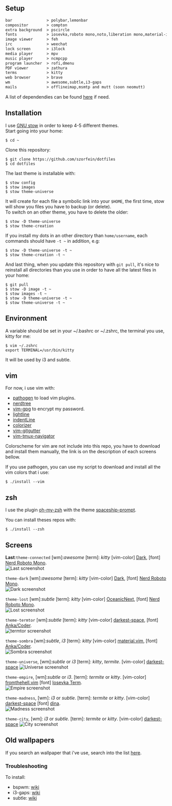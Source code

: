 ## Setup

```txt                              
bar               > polybar,lemonbar
compositor        > compton
extra background  > pscircle
fonts             > iosevka,roboto mono,noto,liberation mono,material-icons,dina,ttf-anka-coder,NERD fonts
image viewer      > feh
irc               > weechat
lock screen       > i3lock
media player      > mpv
music player      > ncmpcpp
program launcher  > rofi,dmenu
PDF viewer        > zathura
terms             > kitty
web browser       > brave
wm                > awesome,subtle,i3-gaps
mails             > offlineimap,msmtp and mutt (soon neomutt)
```
A list of dependendies can be found [here](https://raw.githubusercontent.com/szorfein/dotfiles/master/dependencies-list.txt) if need.

## Installation

I use [GNU stow](http://www.gnu.org/software/stow/) in order to keep 4-5 different themes.  
Start going into your home:

    $ cd ~

Clone this repository:

    $ git clone https://github.com/szorfein/dotfiles
    $ cd dotfiles

The last theme is installable with:

    $ stow config
    $ stow images
    $ stow theme-universe

It will create for each file a symbolic link into your `$HOME`, the first time, stow will show you files you have to backup (or delete).    
To switch on an other theme, you have to delete the older:

    $ stow -D theme-universe
    $ stow theme-creation

If you install my dots in an other directory than `home/username`, each commands should have `-t ~` in addition, e.g:

    $ stow -D theme-universe -t ~
    $ stow theme-creation -t ~

And last thing, when you update this repository with `git pull`, it's nice to reinstall all directories than you use in order to have all the latest files in your home:

    $ git pull
    $ stow -D image -t ~
    $ stow images -t ~
    $ stow -D theme-universe -t ~
    $ stow theme-universe -t ~

## Environment

A variable should be set in your ~/.bashrc or ~/.zshrc, the terminal you use, kitty for me:

    $ vim ~/.zshrc
    export TERMINAL=/usr/bin/kitty

It will be used by i3 and subtle.

## vim

For now, i use vim with:
+ [pathogen](https://github.com/tpope/vim-pathogen) to load vim plugins.
+ [nerdtree](https://github.com/scrooloose/nerdtree)
+ [vim-gpg](https://github.com/jamessan/vim-gnupg) to encrypt my password.
+ [lightline](https://github.com/itchyny/lightline.vim)
+ [indentLine](https://github.com/Yggdroot/indentLine)
+ [colorizer](https://github.com/lilydjwg/colorizer)  
+ [vim-gitgutter](https://github.com/airblade/vim-gitgutter)
+ [vim-tmux-navigator](https://github.com/christoomey/vim-tmux-navigator)  

Colorscheme for vim are not include into this repo, you have to download and install them manually, the link is on the description of each screens bellow.  

If you use pathogen, you can use my script to download and install all the vim colors that i use:

    $ ./install --vim

## zsh

I use the plugin [oh-my-zsh](https://github.com/robbyrussell/oh-my-zsh) with the theme [spaceship-prompt](https://github.com/denysdovhan/spaceship-prompt).

You can install theses repos with:

    $ ./install --zsh

## Screens
**Last**:`theme-connected` [wm]:*awesome* [term]: *kitty* [vim-color] [Dark](https://github.com/szorfein/dark.vim), [font] [Nerd Roboto Mono](http://nerdfonts.com/#downloads).   
![Last screenshot](https://raw.githubusercontent.com/szorfein/dotfiles/master/screenshots/connected.jpg "connected")  

`theme-dark` [wm]:*awesome* [term]: *kitty* [vim-color] [Dark](https://github.com/szorfein/dark.vim), [font] [Nerd Roboto Mono](http://nerdfonts.com/#downloads).   
![Dark screenshot](https://raw.githubusercontent.com/szorfein/dotfiles/master/screenshots/dark.jpg "dark")  

`theme-lost` [wm]:*subtle* [term]: *kitty* [vim-color] [OceanicNext](https://github.com/mhartington/oceanic-next), [font] [Nerd Roboto Mono](http://nerdfonts.com/#downloads).   
![Lost screenshot](https://raw.githubusercontent.com/szorfein/dotfiles/master/screenshots/lost.jpg "lost")  

`theme-termtor` [wm]:*subtle* [term]: *kitty* [vim-color] [darkest-space](https://github.com/szorfein/darkest-space), [font] [Anka/Coder](https://code.google.com/archive/p/anka-coder-fonts).   
![termtor screenshot](https://raw.githubusercontent.com/szorfein/dotfiles/master/screenshots/termtor.jpg "termtor")  

`theme-sombra` [wm]:*subtle*, *i3* [term]: *kitty* [vim-color] [material.vim](https://github.com/kaicataldo/material.vim.git), [font] [Anka/Coder](https://code.google.com/archive/p/anka-coder-fonts).   
![Sombra screenshot](https://raw.githubusercontent.com/szorfein/dotfiles/master/screenshots/sombra.jpg "sombra")  

`theme-universe`, [wm]:*subtle* or *i3* [term]: *kitty*, *termite*. [vim-color] [darkest-space](https://github.com/szorfein/darkest-space)
![Universe screenshot](https://raw.githubusercontent.com/szorfein/dotfiles/master/screenshots/universe.jpg "universe")

`theme-empire`, [wm]:*subtle* or *i3*. [term]: *termite* or *kitty*. [vim-color] [fromthehell.vim](https://github.com/szorfein/fromthehell.vim) [font] [Iosevka Term](https://github.com/be5invis/Iosevka).  
![Empire screenshot](https://raw.githubusercontent.com/szorfein/dotfiles/master/screenshots/empire.jpg "empire")

`theme-madness`, [wm]: *i3* or *subtle*. [term]: *termite* or *kitty*. [vim-color] [darkest-space](https://github.com/szorfein/darkest-space) [font] [dina](http://www.donationcoder.com/Software/Jibz/Dina/index.html).  
![Madness screenshot](https://raw.githubusercontent.com/szorfein/dotfiles/master/screenshots/madness.jpg "madness")

`theme-city`, [wm]: *i3* or *subtle*. [term]: *termite* or *kitty*. [vim-color] [darkest-space](https://github.com/szorfein/darkest-space)
![City screenshot](https://raw.githubusercontent.com/szorfein/dotfiles/master/screenshots/city.jpg "city")


## Old wallpapers

If you search an wallpaper that i've use, search into the list [here](https://raw.githubusercontent.com/szorfein/dotfiles/master/wallpapers-list.txt).

### Troubleshooting

To install:  
+ bspwm: [wiki](https://github.com/szorfein/dotfiles/wiki/Install-BSPWM)  
+ i3-gaps: [wiki](https://github.com/szorfein/dotfiles/wiki/i3-gaps)
+ subtle: [wiki](https://github.com/szorfein/dotfiles/wiki/subtle)
